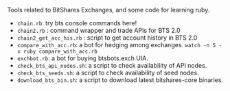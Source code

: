  Tools related to BitShares Exchanges, and some code for learning ruby.

 * `chain.rb`: try bts console commands here!
 * `chain2.rb` : command wrapper and trade APIs for BTS 2.0
 * `chain2_get_acc_his.rb` : script to get account history in BTS 2.0
 * `compare_with_acc.rb`: a bot for hedging among exchanges. `watch -n 5 -x ruby compare_with_acc.rb`
 * `exchbot.rb`: a bot for buying btsbots.exch UIA.
 * `check_bts_api_nodes.sh`: a script to check availability of API nodes.
 * `check_bts_seeds.sh`: a script to check availability of seed nodes.
 * `download_bts_bin.sh`: a script to download latest bitshares-core binaries.
